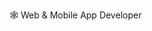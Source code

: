 <!-- ## A dev 💻, stuck in the infinite loop ➰ of building products 🏆. -->

🕸️ Web & Mobile App Developer
<!-- who loves building fast, intuitive and performance-driven applications.   -->

<!-- I'm currently big on React, Vue and Flutter💙. -->

<!-- I love learning new skills and teaming with fellow developers to build amazing stuff.   -->

<!-- Say hello on [twitter](https://twitter.com/oluwakeyejohn), [linkedIn](https://www.linkedin.com/in/oluwakeye-john-1706/), or my [website](https://johnkeye.com) -->

<!-- ### Also, note 👇 -->

<!-- I command computers 📌 -->
